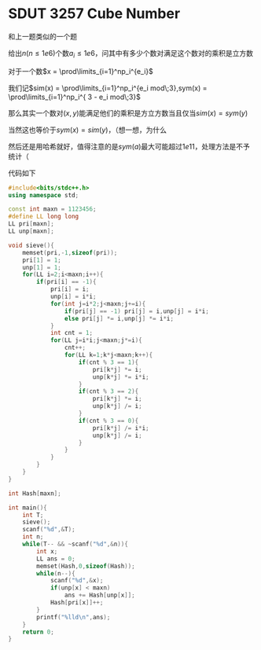 # SDUT 3257 Cube Number

和上一题类似的一个题 

给出$n(n\le1e6)$个数$a_i\le1e6$，问其中有多少个数对满足这个数对的乘积是立方数

对于一个数$x = \prod\limits_{i=1}^np_i^{e_i}$

我们记$sim(x) = \prod\limits_{i=1}^np_i^{e_i mod\;3},sym(x) = \prod\limits_{i=1}^np_i^{ 3 - e_i mod\;3}$

那么其实一个数对$(x,y)$能满足他们的乘积是方立方数当且仅当$sim(x) = sym(y)$

当然这也等价于$sym(x) = sim(y)$，（想一想，为什么

然后还是用哈希就好，值得注意的是$sym(a)$最大可能超过$1e11$，处理方法是不予统计（

代码如下

```cpp
#include<bits/stdc++.h>
using namespace std;

const int maxn = 1123456;
#define LL long long
LL pri[maxn];
LL unp[maxn];

void sieve(){
    memset(pri,-1,sizeof(pri));
    pri[1] = 1;
    unp[1] = 1;
    for(LL i=2;i<maxn;i++){
        if(pri[i] == -1){
            pri[i] = i;
            unp[i] = i*i;
            for(int j=i*2;j<maxn;j+=i){
                if(pri[j] == -1) pri[j] = i,unp[j] = i*i;
                else pri[j] *= i,unp[j] *= i*i;
            }
            int cnt = 1;
            for(LL j=i*i;j<maxn;j*=i){
                cnt++;
                for(LL k=1;k*j<maxn;k++){
                    if(cnt % 3 == 1){
                        pri[k*j] *= i;
                        unp[k*j] *= i*i;
                    }
                    if(cnt % 3 == 2){
                        pri[k*j] *= i;
                        unp[k*j] /= i;
                    }
                    if(cnt % 3 == 0){
                        pri[k*j] /= i*i;
                        unp[k*j] /= i;
                    }
                }
            }
        }
    }
}

int Hash[maxn];

int main(){
    int T;
    sieve();
    scanf("%d",&T);
    int n;
    while(T-- && ~scanf("%d",&n)){
        int x;
        LL ans = 0;
        memset(Hash,0,sizeof(Hash));
        while(n--){
            scanf("%d",&x);
            if(unp[x] < maxn)
                ans += Hash[unp[x]];
            Hash[pri[x]]++;
        }
        printf("%lld\n",ans);
    }
    return 0;
}

```

